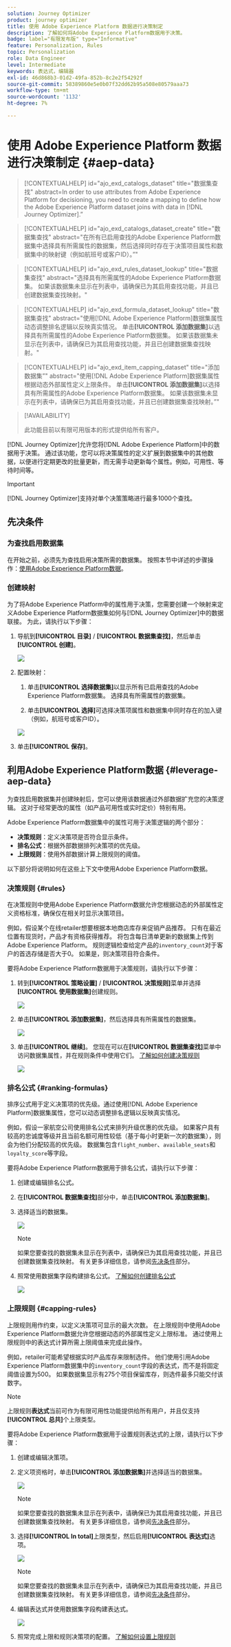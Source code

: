 ```yaml
---
solution: Journey Optimizer
product: journey optimizer
title: 使用 Adobe Experience Platform 数据进行决策制定
description: 了解如何将Adobe Experience Platform数据用于决策。
badge: label="有限发布版" type="Informative"
feature: Personalization, Rules
topic: Personalization
role: Data Engineer
level: Intermediate
keywords: 表达式，编辑器
exl-id: 46d868b3-01d2-49fa-852b-8c2e2f54292f
source-git-commit: 58389860e5e0b07f32dd62b95a508e80579aaa73
workflow-type: tm+mt
source-wordcount: '1132'
ht-degree: 7%

---
```


# 使用 Adobe Experience Platform 数据进行决策制定 {#aep-data}

>[!CONTEXTUALHELP]
>id="ajo_exd_catalogs_dataset"
>title="数据集查找"
>abstract=In order to use attributes from Adobe Experience Platform for decisioning, you need to create a mapping to define how the Adobe Experience Platform dataset joins with data in [!DNL Journey Optimizer].”

>[!CONTEXTUALHELP]
>id="ajo_exd_catalogs_dataset_create"
>title="数据集查找"
>abstract="在所有已启用查找的Adobe Experience Platform数据集中选择具有所需属性的数据集，然后选择同时存在于决策项目属性和数据集中的映射键（例如航班号或客户ID）。”"

>[!CONTEXTUALHELP]
>id="ajo_exd_rules_dataset_lookup"
>title="数据集查找"
>abstract="选择具有所需属性的Adobe Experience Platform数据集。 如果该数据集未显示在列表中，请确保已为其启用查找功能，并且已创建数据集查找映射。"

>[!CONTEXTUALHELP]
>id="ajo_exd_formula_dataset_lookup"
>title="数据集查找"
>abstract="使用[!DNL Adobe Experience Platform]数据集属性动态调整排名逻辑以反映真实情况。 单击&#x200B;**[!UICONTROL 添加数据集]**&#x200B;以选择具有所需属性的Adobe Experience Platform数据集。 如果该数据集未显示在列表中，请确保已为其启用查找功能，并且已创建数据集查找映射。"

>[!CONTEXTUALHELP]
>id="ajo_exd_item_capping_dataset"
>title="添加数据集”"
>abstract="使用[!DNL Adobe Experience Platform]数据集属性根据动态外部属性定义上限条件。 单击&#x200B;**[!UICONTROL 添加数据集]**&#x200B;以选择具有所需属性的Adobe Experience Platform数据集。 如果该数据集未显示在列表中，请确保已为其启用查找功能，并且已创建数据集查找映射。”"

>[!AVAILABILITY]
>
>此功能目前以有限可用版本的形式提供给所有客户。

[!DNL Journey Optimizer]允许您将[!DNL Adobe Experience Platform]中的数据用于决策。 通过该功能，您可以将决策属性的定义扩展到数据集中的其他数据，以便进行定期更改的批量更新，而无需手动更新每个属性。例如，可用性、等待时间等。

>[!IMPORTANT]
>
>[!DNL Journey Optimizer]支持对单个决策策略进行最多1000个查找。

## 先决条件

### 为查找启用数据集

在开始之前，必须先为查找启用决策所需的数据集。 按照本节中详述的步骤操作：[使用Adobe Experience Platform数据](../data/lookup-aep-data.md)。

### 创建映射

为了将Adobe Experience Platform中的属性用于决策，您需要创建一个映射来定义Adobe Experience Platform数据集如何与[!DNL Journey Optimizer]中的数据联接。 为此，请执行以下步骤：

1. 导航到&#x200B;**[!UICONTROL 目录]** / **[!UICONTROL 数据集查找]**，然后单击&#x200B;**[!UICONTROL 创建]**。

   ![](assets/exd-lookup-mapping.png)

1. 配置映射：

   1. 单击&#x200B;**[!UICONTROL 选择数据集]**&#x200B;以显示所有已启用查找的Adobe Experience Platform数据集。 选择具有所需属性的数据集。

   1. 单击&#x200B;**[!UICONTROL 选择]**&#x200B;可选择决策项属性和数据集中同时存在的加入键（例如，航班号或客户ID）。

   ![](assets/exd-lookup-mapping-create.png)

1. 单击&#x200B;**[!UICONTROL 保存]**。

## 利用Adobe Experience Platform数据 {#leverage-aep-data}

为查找启用数据集并创建映射后，您可以使用该数据通过外部数据扩充您的决策逻辑。 这对于经常更改的属性（如产品可用性或实时定价）特别有用。

Adobe Experience Platform数据集中的属性可用于决策逻辑的两个部分：

* **决策规则**：定义决策项是否符合显示条件。
* **排名公式**：根据外部数据排列决策项的优先级。
* **上限规则**：使用外部数据计算上限规则的阈值。

以下部分将说明如何在这些上下文中使用Adobe Experience Platform数据。

### 决策规则 {#rules}

在决策规则中使用Adobe Experience Platform数据允许您根据动态的外部属性定义资格标准，确保仅在相关时显示决策项目。

例如，假设某个在线retailer想要根据本地商店库存来促销产品推荐。 只有在最近位置有现货时，产品才有资格获得推荐。 将包含每日清单更新的数据集上传到Adobe Experience Platform。 规则逻辑检查给定产品的`inventory_count`对于客户的首选存储是否大于0。 如果是，则决策项目符合条件。

要将Adobe Experience Platform数据用于决策规则，请执行以下步骤：

1. 转到&#x200B;**[!UICONTROL 策略设置]** / **[!UICONTROL 决策规则]**&#x200B;菜单并选择&#x200B;**[!UICONTROL 使用数据集]**&#x200B;创建规则。

   ![](assets/exd-lookup-rule.png)

1. 单击&#x200B;**[!UICONTROL 添加数据集]**，然后选择具有所需属性的数据集。

   ![](assets/exd-lookup-select-dataset.png)

1. 单击&#x200B;**[!UICONTROL 继续]**。 您现在可以在&#x200B;**[!UICONTROL 数据集查找]**&#x200B;菜单中访问数据集属性，并在规则条件中使用它们。 [了解如何创建决策规则](../experience-decisioning/rules.md#create)

   ![](assets/exd-lookup-menu.png)

### 排名公式 {#ranking-formulas}

排序公式用于定义决策项的优先级。通过使用[!DNL Adobe Experience Platform]数据集属性，您可以动态调整排名逻辑以反映真实情况。

例如，假设一家航空公司使用排名公式来排列升级优惠的优先级。 如果客户具有较高的忠诚度等级并且当前名额可用性较低（基于每小时更新一次的数据集），则会为他们分配较高的优先级。 数据集包含`flight_number`、`available_seats`和`loyalty_score`等字段。

要将Adobe Experience Platform数据用于排名公式，请执行以下步骤：

1. 创建或编辑排名公式。

1. 在&#x200B;**[!UICONTROL 数据集查找]**&#x200B;部分中，单击&#x200B;**[!UICONTROL 添加数据集]**。

1. 选择适当的数据集。

   ![](assets/exd-lookup-formula-dataset.png)

   >[!NOTE]
   >
   >如果您要查找的数据集未显示在列表中，请确保已为其启用查找功能，并且已创建数据集查找映射。 有关更多详细信息，请参阅[先决条件](#prerequisites)部分。

1. 照常使用数据集字段构建排名公式。 [了解如何创建排名公式](ranking/ranking-formulas.md#create-ranking-formula)

   ![](assets/exd-lookup-formula-criteria.png)

### 上限规则 {#capping-rules}

上限规则用作约束，以定义决策项可显示的最大次数。 在上限规则中使用Adobe Experience Platform数据允许您根据动态的外部属性定义上限标准。 通过使用上限规则中的表达式计算所需上限阈值来完成此操作。

例如，retailer可能希望根据实时产品库存来限制选件。 他们使用引用Adobe Experience Platform数据集中的`inventory_count`字段的表达式，而不是将固定阈值设置为500。 如果数据集显示有275个项目保留库存，则选件最多只能交付该数字。

>[!NOTE]
>
>上限规则&#x200B;**表达式**&#x200B;当前可作为有限可用性功能提供给所有用户，并且仅支持&#x200B;**[!UICONTROL 总共]**&#x200B;个上限类型。

要将Adobe Experience Platform数据用于设置规则表达式的上限，请执行以下步骤：

1. 创建或编辑决策项。

1. 定义项资格时，单击&#x200B;**[!UICONTROL 添加数据集]**&#x200B;并选择适当的数据集。

   ![](assets/exd-lookup-capping.png)

   >[!NOTE]
   >
   >如果您要查找的数据集未显示在列表中，请确保已为其启用查找功能，并且已创建数据集查找映射。 有关更多详细信息，请参阅[先决条件](#prerequisites)部分。

1. 选择&#x200B;**[!UICONTROL In total]**&#x200B;上限类型，然后启用&#x200B;**[!UICONTROL 表达式]**&#x200B;选项。

   ![](assets/exd-lookup-capping-expression.png)

   >[!NOTE]
   >
   >如果您要查找的数据集未显示在列表中，请确保已为其启用查找功能，并且已创建数据集查找映射。 有关更多详细信息，请参阅[先决条件](#prerequisites)部分。

1. 编辑表达式并使用数据集字段构建表达式。

   ![](assets/exd-lookup-capping-attribute.png)

1. 照常完成上限和规则决策项的配置。 [了解如何设置上限规则](../experience-decisioning/items.md#capping)
